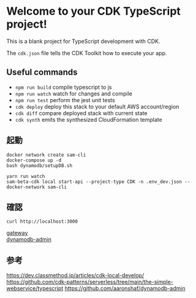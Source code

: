 # Welcome to your CDK TypeScript project!

This is a blank project for TypeScript development with CDK.

The `cdk.json` file tells the CDK Toolkit how to execute your app.

## Useful commands

 * `npm run build`   compile typescript to js
 * `npm run watch`   watch for changes and compile
 * `npm run test`    perform the jest unit tests
 * `cdk deploy`      deploy this stack to your default AWS account/region
 * `cdk diff`        compare deployed stack with current state
 * `cdk synth`       emits the synthesized CloudFormation template


## 起動
```
docker network create sam-cli
docker-compose up -d
bash dynamodb/setupDB.sh

yarn run watch
sam-beta-cdk local start-api --project-type CDK -n .env_dev.json --docker-network sam-cli
```

## 確認
`curl http://localhost:3000`   

[gateway](http://localhost:3000)   
[dynamodb-admin](http://localhost:8001)

## 参考
https://dev.classmethod.jp/articles/cdk-local-develop/
https://github.com/cdk-patterns/serverless/tree/main/the-simple-webservice/typescript
https://github.com/aaronshaf/dynamodb-admin
